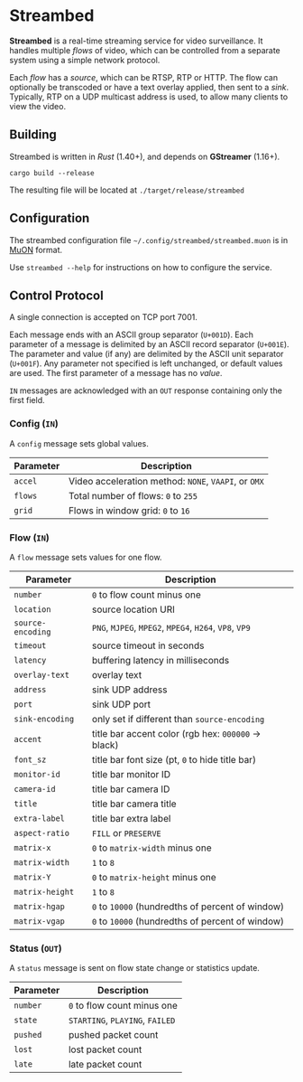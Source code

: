 # Streambed

**Streambed** is a real-time streaming service for video surveillance.  It
handles multiple _flows_ of video, which can be controlled from a separate
system using a simple network protocol.

Each _flow_ has a _source_, which can be RTSP, RTP or HTTP.  The flow can
optionally be transcoded or have a text overlay applied, then sent to a _sink_.
Typically, RTP on a UDP multicast address is used, to allow many clients to view
the video.

## Building

Streambed is written in _Rust_ (1.40+), and depends on **GStreamer** (1.16+).

```
cargo build --release
```

The resulting file will be located at `./target/release/streambed`

## Configuration

The streambed configuration file `~/.config/streambed/streambed.muon` is in
[MuON] format.

Use `streambed --help` for instructions on how to configure the service.

## Control Protocol

A single connection is accepted on TCP port 7001.

Each message ends with an ASCII group separator (`U+001D`).  Each parameter of
a message is delimited by an ASCII record separator (`U+001E`).  The parameter
and value (if any) are delimited by the ASCII unit separator (`U+001F`).  Any
parameter not specified is left unchanged, or default values are used.  The
first parameter of a message has no _value_.

`IN` messages are acknowledged with an `OUT` response containing only the first
field.

### Config (`IN`)

A `config` message sets global values.

Parameter | Description
----------|-----------------------------------------------------
`accel`   | Video acceleration method: `NONE`, `VAAPI`, or `OMX`
`flows`   | Total number of flows: `0` to `255`
`grid`    | Flows in window grid: `0` to `16`

### Flow (`IN`)

A `flow` message sets values for one flow.

Parameter         | Description
------------------|----------------------------
`number`          | `0` to flow count minus one
`location`        | source location URI
`source-encoding` | `PNG`, `MJPEG`, `MPEG2`, `MPEG4`, `H264`, `VP8`, `VP9`
`timeout`         | source timeout in seconds
`latency`         | buffering latency in milliseconds
`overlay-text`    | overlay text
`address`         | sink UDP address
`port`            | sink UDP port
`sink-encoding`   | only set if different than `source-encoding`
`accent`          | title bar accent color (rgb hex: `000000` -> black)
`font_sz`         | title bar font size (pt, `0` to hide title bar)
`monitor-id`      | title bar monitor ID
`camera-id`       | title bar camera ID
`title`           | title bar camera title
`extra-label`     | title bar extra label
`aspect-ratio`    | `FILL` or `PRESERVE`
`matrix-x`        | `0` to `matrix-width` minus one
`matrix-width`    | `1` to `8`
`matrix-Y`        | `0` to `matrix-height` minus one
`matrix-height`   | `1` to `8`
`matrix-hgap`     | `0` to `10000` (hundredths of percent of window)
`matrix-vgap`     | `0` to `10000` (hundredths of percent of window)

### Status (`OUT`)

A `status` message is sent on flow state change or statistics update.

Parameter | Description
----------|----------------------------
`number`  | `0` to flow count minus one
`state`   | `STARTING`, `PLAYING`, `FAILED`
`pushed`  | pushed packet count
`lost`    | lost packet count
`late`    | late packet count


[MuON]: https://github.com/muon-data/muon
